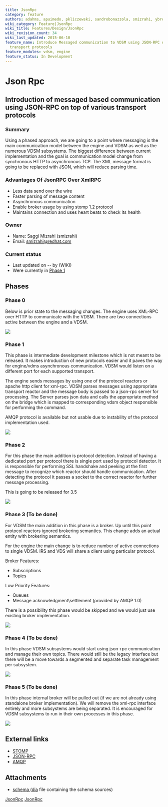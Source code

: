 ```yaml
---
title: JsonRpc
category: feature
authors: adahms, apuimedo, pkliczewski, sandrobonazzola, smizrahi, ybronhei
wiki_category: Feature|JsonRpc
wiki_title: Features/Design/JsonRpc
wiki_revision_count: 34
wiki_last_updated: 2015-06-10
feature_name: Introduce Messaged communication to VDSM using JSON-RPC on top of various
  transport protocols
feature_modules: vdsm, engine
feature_status: In Development
---
```


# Json Rpc

## Introduction of messaged based communication using JSON-RPC on top of various transport protocols

### Summary

Using a phased approach, we are going to a point where messaging is the main communication model between the engine and VDSM as well as the numerous VDSM subsystems. The biggest difference between current implementation and the goal is communication model change from synchronous HTTP to asynchronous TCP. The XML message format is going to be replaced with JSON, which will reduce parsing time.

### Advantages Of JsonRPC Over XmlRPC

*   Less data send over the wire
*   Faster parsing of message content
*   Asynchronous communication
*   Enable broker usage by using stomp 1.2 protocol
*   Maintains connection and uses heart beats to check its health

### Owner

*   Name: Saggi Mizrahi (smizrahi)
*   Email: <smizrahi@redhat.com>

### Current status

*   Last updated on -- by (WIKI)
*   Were currently in [Phase 1](#Phase_1)

## Phases

### Phase 0

Below is prior state to the messaging changes. The engine uses XML-RPC over HTTP to communicate with the VDSM. There are two connections active between the engine and a VDSM.

![](/images/wiki/jsonrpc_phase0.png)

### Phase 1

This phase is intermediate development milestone which is not meant to be released. It makes introduction of new protocols easier and it paves the way for engine/vdms asynchronous communication. VDSM would listen on a different port for each supported transport.

The engine sends messages by using one of the protocol reactors or apache http client for xml-rpc. VDSM parses messages using appropriate transport reactor and the message body is passed to a json-rpc server for processing. The Server parses json data and calls the appropriate method on the bridge which is mapped to corresponding vdsm object responsible for performing the command.

AMQP protocol is available but not usable due to instability of the protocol implementation used.

![](/images/wiki/jsonrpc_phase1.png)

### Phase 2

For this phase the main addition is protocol detection. Instead of having a dedicated port per protocol there is single port used by protocol detector. It is responsible for performing SSL handshake and peeking at the first message to recognize which reactor should handle communication. After detecting the protocol it passes a socket to the correct reactor for further message processing.

This is going to be released for 3.5

![](/images/wiki/jsonrpc_phase2.png)

### Phase 3 (To be done)

For VDSM the main addition in this phase is a broker. Up until this point protocol reactors ignored brokering semantics. This change adds an actual entity with brokering semantics.

For the engine the main change is to reduce number of active connections to single VDSM. IRS and VDS will share a client using particular protocol.

Broker Features:

*   Subscriptions
*   Topics

Low Priority Features:

*   Queues
*   Message acknowledgment\\settlement (provided by AMQP 1.0)

There is a possibility this phase would be skipped and we would just use existing broker implementation.

![](/images/wiki/jsonrpc_phase3.png)

### Phase 4 (To be done)

In this phase VDSM subsystems would start using json-rpc communication and manage their own topics. There would still be the legacy interface but there will be a move towards a segmented and separate task management per subsystem.

![](/images/wiki/jsonrpc_phase4.png)

### Phase 5 (To be done)

In this phase internal broker will be pulled out (if we are not already using standalone broker implementation). We will remove the xml-rpc interface entirely and more subsystems are being separated. It is encouraged for VDSM subsystems to run in their own processes in this phase.

![](/images/wiki/jsonrpc_phase5.png)

## External links

*   [STOMP](http://stomp.github.io)
*   [JSON-RPC](http://www.jsonrpc.org/)
*   [AMQP](http://www.amqp.org/)

## Attachments

*   [ schema ](http://resources.ovirt.org/old-site-files/wiki/Schemas.tgz) ([dia](https://wiki.gnome.org/Apps/Dia/) file containing the schema sources)

[JsonRpc](/develop/release-management/features/) [JsonRpc](/develop/release-management/releases/3.5/feature/)
